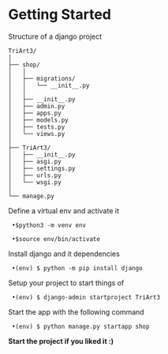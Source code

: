 # Getting Started

Structure of a django project
```
TriArt3/
│
├── shop/
│   │
│   ├── migrations/
│   │   └── __init__.py
│   │
│   ├── __init__.py
│   ├── admin.py
│   ├── apps.py
│   ├── models.py
│   ├── tests.py
│   └── views.py
│
├── TriArt3/
│   ├── __init__.py
│   ├── asgi.py
│   ├── settings.py
│   ├── urls.py
│   └── wsgi.py
│
└── manage.py
```
Define a virtual env and activate it 
```
 •$python3 -m venv env

 •$source env/bin/activate
```
Install django and it dependencies
```
 •(env) $ python -m pip install django
```
Setup your project to start things of
```
 •(env) $ django-admin startproject TriArt3
```
Start the app with the following command
```
 •(env) $ python manage.py startapp shop
```

 **Start the project if you liked it :)**
